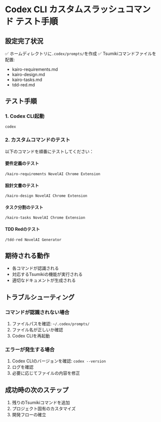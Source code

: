 # Codex CLI カスタムスラッシュコマンド テスト手順

## 設定完了状況
✅ ホームディレクトリに`.codex/prompts/`を作成
✅ Tsumikiコマンドファイルを配置:
- kairo-requirements.md
- kairo-design.md  
- kairo-tasks.md
- tdd-red.md

## テスト手順

### 1. Codex CLI起動
```bash
codex
```

### 2. カスタムコマンドのテスト
以下のコマンドを順番にテストしてください：

#### 要件定義のテスト
```
/kairo-requirements NovelAI Chrome Extension
```

#### 設計文書のテスト
```
/kairo-design NovelAI Chrome Extension
```

#### タスク分割のテスト
```
/kairo-tasks NovelAI Chrome Extension
```

#### TDD Redのテスト
```
/tdd-red NovelAI Generator
```

## 期待される動作
- 各コマンドが認識される
- 対応するTsumikiの機能が実行される
- 適切なドキュメントが生成される

## トラブルシューティング

### コマンドが認識されない場合
1. ファイルパスを確認: `~/.codex/prompts/`
2. ファイル名が正しいか確認
3. Codex CLIを再起動

### エラーが発生する場合
1. Codex CLIのバージョンを確認: `codex --version`
2. ログを確認
3. 必要に応じてファイルの内容を修正

## 成功時の次のステップ
1. 残りのTsumikiコマンドを追加
2. プロジェクト固有のカスタマイズ
3. 開発フローの確立
